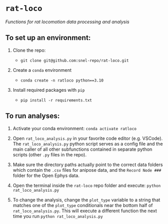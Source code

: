 # `rat-loco`
*Functions for rat locomotion data processing and analysis*

## To set up an environment:
1. Clone the repo:
    - `git clone git@github.com:snel-repo/rat-loco.git`

2. Create a `conda` environment
    - `conda create -n ratloco python==3.10`

3. Install required packages with `pip`
    - `pip install -r requirements.txt`
    

## To run analyses:
1. Activate your conda environment: `conda activate ratloco`

2. Open `rat_loco_analysis.py` in your favorite code editor (e.g. VSCode). The `rat_loco_analysis.py` python script serves as a config file and the main caller of all other subfunctions contained in separate python scripts (other `.py` files in the repo).

3. Make sure the directory paths actually point to the correct data folders which contain the `.csv` files for anipose data, and the `Record Node ###` folder for the Open Ephys data.

4. Open the terminal inside the `rat-loco` repo folder and execute: `python rat_loco_analysis.py`

5. To change the analysis, change the `plot_type` variable to a string that matches one of the `plot_type` conditionals near the bottom half of `rat_loco_analysis.py`. This will execute a different function the next time you run `python rat_loco_analysis.py`